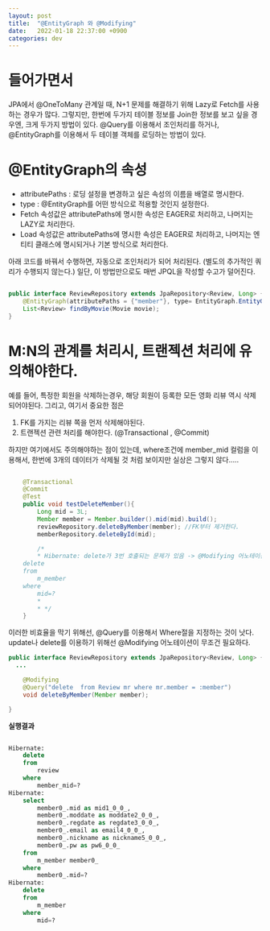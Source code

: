 ```yaml
---
layout: post
title:  "@EntityGraph 와 @Modifying"
date:   2022-01-18 22:37:00 +0900
categories: dev
---
```


# 들어가면서 
JPA에서 @OneToMany 관계일 때, N+1 문제를 해결하기 위해 Lazy로 Fetch를 사용하는 경우가 많다. 그렇지만, 한번에 두가지 테이블 정보를 Join한 정보를 보고 싶을 경우엔, 크게 두가지 방법이 있다. @Query를 이용해서 조인처리를 하거나, @EntityGraph를 이용해서 두 테이블 객체를 로딩하는 방법이 있다.

# @EntityGraph의 속성
- attributePaths : 로딩 설정을 변경하고 싶은 속성의 이름을 배열로 명시한다.
- type : @EntityGraph를 어떤 방식으로 적용할 것인지 설정한다.
- Fetch 속성값은 attributePaths에 명시한 속성은 EAGER로 처리하고, 나머지는 LAZY로 처리한다. 
- Load 속성값은 attributePaths에 명시한 속성은 EAGER로 처리하고, 나머지는 엔티티 클래스에 명시되거나 기본 방식으로 처리한다.

아래 코드를 바꿔서 수행하면, 자동으로 조인처리가 되어 처리된다. (별도의 추가적인 쿼리가 수행되지 않는다.)
일단, 이 방법만으로도 매번 JPQL을 작성할 수고가 덜어진다. 

~~~java

public interface ReviewRepository extends JpaRepository<Review, Long> {
    @EntityGraph(attributePaths = {"member"}, type= EntityGraph.EntityGraphType.FETCH) //member attribute에는 Eager로 표현
    List<Review> findByMovie(Movie movie);
}

~~~

# M:N의 관계를 처리시, 트랜젝션 처리에 유의해야한다.
예를 들어, 특정한 회원을 삭제하는경우, 해당 회원이 등록한 모든 영화 리뷰 역시 삭제되어야된다. 그리고, 여기서 중요한 점은 
1) FK를 가지는 리뷰 쪽을 먼저 삭제해야된다.
2) 트랜젝션 관련 처리를 해야한다. (@Transactional , @Commit)

하지만 여기에서도 주의해야하는 점이 있는데, where조건에 member_mid 컬럼을 이용해서, 한번에 3개의 데이터가 삭제될 것 처럼 보이지만
실상은 그렇지 않다.....

~~~ java

    @Transactional
    @Commit
    @Test
    public void testDeleteMember(){
        Long mid = 3L;
        Member member = Member.builder().mid(mid).build();
        reviewRepository.deleteByMember(member); //FK부터 제거한다.
        memberRepository.deleteById(mid);

        /*
        * Hibernate: delete가 3번 호출되는 문제가 있음 -> @Modifying 어노테이션을 사용한다.
    delete
    from
        m_member
    where
        mid=?
        *
        * */
    }

~~~


이러한 비효율을 막기 위해선, @Query를 이용해서 Where절을 지정하는 것이 낫다. update나 delete를 이용하기 위해선 @Modifying 어노테이션이 무조건 필요하다. 

~~~ java
public interface ReviewRepository extends JpaRepository<Review, Long> {
  ...

    @Modifying
    @Query("delete  from Review mr where mr.member = :member")
    void deleteByMember(Member member);

}
~~~
**실행결과**
~~~ SQL

Hibernate: 
    delete 
    from
        review 
    where
        member_mid=?
Hibernate: 
    select
        member0_.mid as mid1_0_0_,
        member0_.moddate as moddate2_0_0_,
        member0_.regdate as regdate3_0_0_,
        member0_.email as email4_0_0_,
        member0_.nickname as nickname5_0_0_,
        member0_.pw as pw6_0_0_ 
    from
        m_member member0_ 
    where
        member0_.mid=?
Hibernate: 
    delete 
    from
        m_member 
    where
        mid=?


~~~